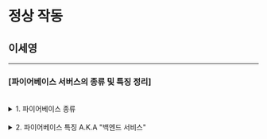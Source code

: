 # 정상 작동
## 이세영

---


### [파이어베이스 서버스의 종류 및 특징 정리]
<br>

<details>
 <summary>1. 파이어베이스 종류</summary>
    
    - `Cloud Firestire` - HOT, NEW 
    - `실시간 데이터베이스` - HOT, OLD
    - Remote Config
    - Firebase ML (Beta)
    - Cloud Functions
    - Authentication
    - Cloud Messaging
    - Hosting
    - Cloud Storage
</details>
<br>

<details>
<summary> 2. 파이어베이스 특징 A.K.A "백엔드 서비스"</summary>

- 장점
    1. 인증 시스템을 지원한다.
    2. NoSQL 기반의 3세대 데이터베이스이다.
    3. 원격 구성을 지원한다.
    4. 콘솔 (서버 관리자 페이지)을 지원한다.
    5. Analytics를 제공한다. 

- 단점
    1. 종종 서버의 응답속도가 느려진다.
    2. Firebase의 데이터베이스인 FireStore(신버전)나 RealTimeDatabase(구버전) 모두 쿼리가 매우 빈약하다.
</details>
